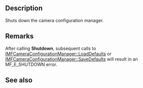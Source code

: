 ## Description

Shuts down the camera configuration manager.

## Remarks

After calling **Shutdown**, subsequent calls to [IMFCameraConfigurationManager::LoadDefaults](https://learn.microsoft.com/windows/win32/api/mfidl/nf-mfidl-imfcameraconfigurationmanager-loaddefaults) or [IMFCameraConfigurationManager::SaveDefaults](https://learn.microsoft.com/windows/win32/api/mfidl/nf-mfidl-imfcameraconfigurationmanager-savedefaults) will result in an MF_E_SHUTDOWN error.

## See also